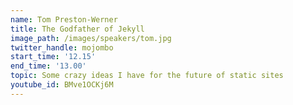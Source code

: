 ```yaml
---
name: Tom Preston-Werner
title: The Godfather of Jekyll
image_path: /images/speakers/tom.jpg
twitter_handle: mojombo
start_time: '12.15'
end_time: '13.00'
topic: Some crazy ideas I have for the future of static sites
youtube_id: BMve1OCKj6M
---
```

